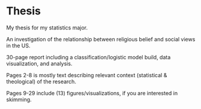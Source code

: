 # Thesis

My thesis for my statistics major.

An investigation of the relationship between religious belief and social views in the US.

30-page report including a classification/logistic model build, data visualization, and analysis.

Pages 2-8 is mostly text describing relevant context (statistical & theological) of the research.

Pages 9-29 include (13) figures/visualizations, if you are interested in skimming.
